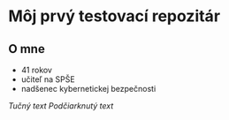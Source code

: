# Môj prvý testovací repozitár

## O mne
- 41 rokov
- učiteľ na SPŠE
- nadšenec kybernetickej bezpečnosti

*Tučný text*
_Podčiarknutý text_
